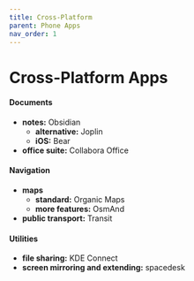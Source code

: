 ```yaml
---
title: Cross-Platform
parent: Phone Apps
nav_order: 1
---
```

# Cross-Platform Apps

#### Documents

- **notes:** Obsidian
	- **alternative:** Joplin
	- **iOS:** Bear
- **office suite:** Collabora Office

#### Navigation

- **maps** 
	- **standard:** Organic Maps
	- **more features:** OsmAnd
- **public transport:** Transit

#### Utilities

- **file sharing:** KDE Connect
- **screen mirroring and extending:** spacedesk
